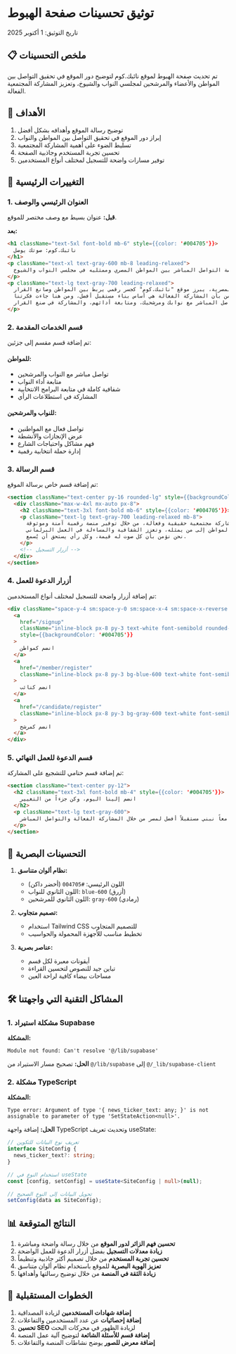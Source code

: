 # توثيق تحسينات صفحة الهبوط

تاريخ التوثيق: 1 أكتوبر 2025

## 📋 ملخص التحسينات

تم تحديث صفحة الهبوط لموقع نائبك.كوم لتوضيح دور الموقع في تحقيق التواصل بين المواطن والأعضاء والمرشحين لمجلسي النواب والشيوخ، وتعزيز المشاركة المجتمعية الفعالة.

## 🎯 الأهداف

1. توضيح رسالة الموقع وأهدافه بشكل أفضل
2. إبراز دور الموقع في تحقيق التواصل بين المواطن والنواب
3. تسليط الضوء على أهمية المشاركة المجتمعية
4. تحسين تجربة المستخدم وجاذبية الصفحة
5. توفير مسارات واضحة للتسجيل لمختلف أنواع المستخدمين

## 🔄 التغييرات الرئيسية

### 1. العنوان الرئيسي والوصف

**قبل:**
عنوان بسيط مع وصف مختصر للموقع.

**بعد:**
```html
<h1 className="text-5xl font-bold mb-6" style={{color: '#004705'}}>
  نائبك.كوم: صوتك يوصل
</h1>
<p className="text-xl text-gray-600 mb-8 leading-relaxed">
  منصة التواصل المباشر بين المواطن المصري وممثليه في مجلسي النواب والشيوخ
</p>
<p className="text-lg text-gray-700 leading-relaxed">
  في قلب الديمقراطية المصرية، يبرز موقع "نائبك.كوم" كجسر رقمي يربط بين المواطن وصانع القرار. 
  نحن نؤمن بأن المشاركة الفعالة هي أساس بناء مستقبل أفضل، ومن هنا جاءت فكرتنا: 
  منصة تفاعلية تتيح لك التواصل المباشر مع نوابك ومرشحيك، ومتابعة أدائهم، والمشاركة في صنع القرار.
</p>
```

### 2. قسم الخدمات المقدمة

تم إضافة قسم مقسم إلى جزئين:

#### للمواطن:
- تواصل مباشر مع النواب والمرشحين
- متابعة أداء النواب
- شفافية كاملة في متابعة البرامج الانتخابية
- المشاركة في استطلاعات الرأي

#### للنواب والمرشحين:
- تواصل فعال مع المواطنين
- عرض الإنجازات والأنشطة
- فهم مشاكل واحتياجات الشارع
- إدارة حملة انتخابية رقمية

### 3. قسم الرسالة

تم إضافة قسم خاص برسالة الموقع:

```html
<section className="text-center py-16 rounded-lg" style={{backgroundColor: 'rgba(0, 71, 5, 0.05)'}}>
  <div className="max-w-4xl mx-auto px-8">
    <h2 className="text-3xl font-bold mb-6" style={{color: '#004705'}}>رسالتنا</h2>
    <p className="text-lg text-gray-700 leading-relaxed mb-8">
      نسعى في "نائبك.كوم" إلى تحقيق مشاركة مجتمعية حقيقية وفعالة، من خلال توفير منصة رقمية آمنة وموثوقة 
      تضمن وصول صوت المواطن إلى من يمثله، وتعزز الشفافية والمساءلة في العمل البرلماني. 
      نحن نؤمن بأن كل صوت له قيمة، وكل رأي يستحق أن يُسمع.
    </p>
    <!-- أزرار التسجيل -->
  </div>
</section>
```

### 4. أزرار الدعوة للعمل

تم إضافة أزرار واضحة للتسجيل لمختلف أنواع المستخدمين:

```html
<div className="space-y-4 sm:space-y-0 sm:space-x-4 sm:space-x-reverse sm:flex sm:justify-center">
  <a 
    href="/signup" 
    className="inline-block px-8 py-3 text-white font-semibold rounded-lg transition-colors duration-300 hover:opacity-90"
    style={{backgroundColor: '#004705'}}
  >
    انضم كمواطن
  </a>
  <a 
    href="/member/register" 
    className="inline-block px-8 py-3 bg-blue-600 text-white font-semibold rounded-lg hover:bg-blue-700 transition-colors duration-300"
  >
    انضم كنائب
  </a>
  <a 
    href="/candidate/register" 
    className="inline-block px-8 py-3 bg-gray-600 text-white font-semibold rounded-lg hover:bg-gray-700 transition-colors duration-300"
  >
    انضم كمرشح
  </a>
</div>
```

### 5. قسم الدعوة للعمل النهائي

تم إضافة قسم ختامي للتشجيع على المشاركة:

```html
<section className="text-center py-12">
  <h2 className="text-3xl font-bold mb-4" style={{color: '#004705'}}>
    انضم إلينا اليوم، وكن جزءاً من التغيير
  </h2>
  <p className="text-lg text-gray-600">
    معاً نبني مستقبلاً أفضل لمصر من خلال المشاركة الفعالة والتواصل المباشر
  </p>
</section>
```

## 🎨 التحسينات البصرية

1. **نظام ألوان متناسق:**
   - اللون الرئيسي: `#004705` (أخضر داكن)
   - اللون الثانوي للنواب: `blue-600` (أزرق)
   - اللون الثانوي للمرشحين: `gray-600` (رمادي)

2. **تصميم متجاوب:**
   - استخدام Tailwind CSS للتصميم المتجاوب
   - تخطيط مناسب للأجهزة المحمولة والحواسيب

3. **عناصر بصرية:**
   - أيقونات معبرة لكل قسم
   - تباين جيد للنصوص لتحسين القراءة
   - مساحات بيضاء كافية لراحة العين

## 🛠️ المشاكل التقنية التي واجهتنا

### 1. مشكلة استيراد Supabase

**المشكلة:**
```
Module not found: Can't resolve '@/lib/supabase'
```

**الحل:**
تصحيح مسار الاستيراد من `@/lib/supabase` إلى `@/_lib/supabase-client`

### 2. مشكلة TypeScript

**المشكلة:**
```
Type error: Argument of type '{ news_ticker_text: any; }' is not assignable to parameter of type 'SetStateAction<null>'.
```

**الحل:**
إضافة واجهة TypeScript وتحديث تعريف useState:

```typescript
// تعريف نوع البيانات للتكوين
interface SiteConfig {
  news_ticker_text?: string;
}

// استخدام النوع في useState
const [config, setConfig] = useState<SiteConfig | null>(null);

// تحويل البيانات إلى النوع الصحيح
setConfig(data as SiteConfig);
```

## 📊 النتائج المتوقعة

1. **تحسين فهم الزائر لدور الموقع** من خلال رسالة واضحة ومباشرة
2. **زيادة معدلات التسجيل** بفضل أزرار الدعوة للعمل الواضحة
3. **تحسين تجربة المستخدم** من خلال تصميم أكثر جاذبية وتنظيماً
4. **تعزيز الهوية البصرية** للموقع باستخدام نظام ألوان متناسق
5. **زيادة الثقة في المنصة** من خلال توضيح رسالتها وأهدافها

## 🔄 الخطوات المستقبلية

1. **إضافة شهادات المستخدمين** لزيادة المصداقية
2. **إضافة إحصائيات** عن عدد المستخدمين والتفاعلات
3. **تحسين SEO** لزيادة الظهور في محركات البحث
4. **إضافة قسم للأسئلة الشائعة** لتوضيح آلية عمل المنصة
5. **إضافة معرض للصور** يوضح نشاطات المنصة والتفاعلات
